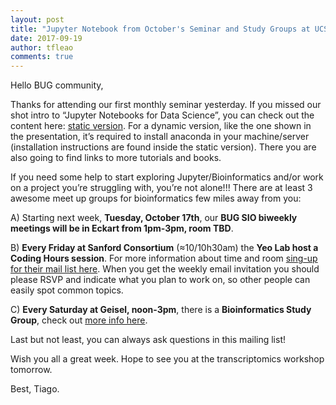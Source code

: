 ```yaml
---
layout: post
title: "Jupyter Notebook from October's Seminar and Study Groups at UCSD"
date: 2017-09-19
author: tfleao
comments: true
---
```


Hello BUG community,

Thanks for attending our first monthly seminar yesterday. If you missed our shot intro to “Jupyter Notebooks for Data Science”, you can check out the content here: [static version](https://github.com/Open-Data-Science-at-SIO/BUG-Resources/blob/master/tutorials/jupyter_ods_2017-10-09.ipynb). For a dynamic version, like the one shown in the presentation, it’s required to install anaconda in your machine/server (installation instructions are found inside the static version). There you are also going to find links to more tutorials and books.

If you need some help to start exploring Jupyter/Bioinformatics and/or work on a project you’re struggling with, you’re not alone!!! There are at least 3 awesome meet up groups for bioinformatics few miles away from you:

A) Starting next week, **Tuesday, October 17th**, our **BUG SIO biweekly meetings will be in Eckart from 1pm-3pm, room TBD**.

B) **Every Friday at Sanford Consortium** (≈10/10h30am) the **Yeo Lab host a Coding Hours session**. For more information about time and room [sing-up for their mail list here](https://groups.google.com/forum/m/#!topic/bioinformatics-coding-hours/rd1e4cOXED0/join). When you get the weekly email invitation you should please RSVP and indicate what you plan to work on, so other people can easily spot common topics.

C) **Every Saturday at Geisel, noon-3pm**, there is a **Bioinformatics Study Group**, check out [more info here](https://www.meetup.com/Open-Bioinformatics-SanDiego/events/244036792/).

Last but not least, you can always ask questions in this mailing list!

Wish you all a great week. Hope to see you at the transcriptomics workshop tomorrow.

Best,
Tiago.
